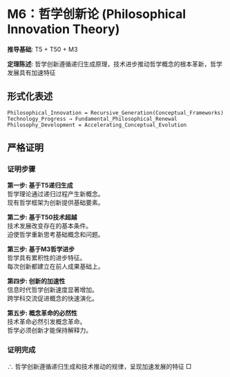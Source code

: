 # M6：哲学创新论 (Philosophical Innovation Theory)  

**推导基础**: T5 + T50 + M3  

**定理陈述**: 哲学创新遵循递归生成原理，技术进步推动哲学概念的根本革新，哲学发展具有加速特征  

## 形式化表述  
```  
Philosophical_Innovation = Recursive_Generation(Conceptual_Frameworks)  
Technology_Progress → Fundamental_Philosophical_Renewal  
Philosophy_Development = Accelerating_Conceptual_Evolution  
```  

## 严格证明  

### 证明步骤  

**第一步: 基于T5递归生成**  
哲学理论通过递归过程产生新概念。  
现有哲学框架为创新提供基础要素。  

**第二步: 基于T50技术超越**  
技术发展改变存在的基本条件。  
迫使哲学重新思考基础概念和问题。  

**第三步: 基于M3哲学进步**  
哲学具有累积性的进步特征。  
每次创新都建立在前人成果基础上。  

**第四步: 创新的加速性**  
信息时代哲学创新速度显著增加。  
跨学科交流促进概念的快速演化。  

**第五步: 概念革命的必然性**  
技术革命必然引发概念革命。  
哲学必须创新才能保持解释力。  

### 证明完成  
∴ 哲学创新遵循递归生成和技术推动的规律，呈现加速发展的特征 □  